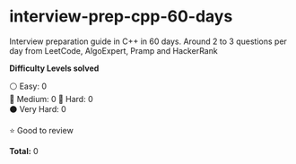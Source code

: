 # interview-prep-cpp-60-days
Interview preparation guide in C++ in 60 days. Around 2 to 3 questions per day from LeetCode, AlgoExpert, Pramp and HackerRank

__Difficulty Levels solved__
 
 :white_circle: Easy: 0  
 :large_blue_circle: Medium: 0
 :red_circle: Hard: 0  
 :black_circle: Very Hard: 0
  
 :star: Good to review

 __Total:__ 0
